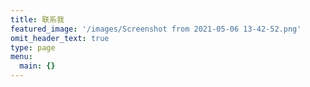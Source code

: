 ```yaml
---
title: 联系我
featured_image: '/images/Screenshot from 2021-05-06 13-42-52.png'
omit_header_text: true
type: page
menu:
  main: {}
---
```


